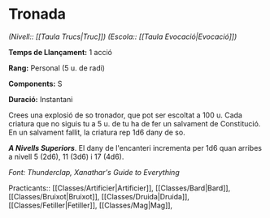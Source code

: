 # Tronada

*(Nivell:: [[Taula Trucs|Truc]]) (Escola:: [[Taula Evocació|Evocació]])*

**Temps de Llançament:** 1 acció

**Rang:** Personal (5 u. de radi)

**Components:** S

**Duració:** Instantani

Crees una explosió de so tronador, que pot ser escoltat a 100 u. Cada criatura que no siguis tu a 5 u. de tu ha de fer un salvament de Constitució. En un salvament fallit, la criatura rep 1d6 dany de so.

***A Nivells Superiors***. El dany de l'encanteri incrementa per 1d6 quan arribes a nivell 5 (2d6), 11 (3d6) i 17 (4d6).


*Font: Thunderclap, Xanathar's Guide to Everything*



Practicants:: [[Classes/Artificier|Artificier]], [[Classes/Bard|Bard]], [[Classes/Bruixot|Bruixot]], [[Classes/Druida|Druida]], [[Classes/Fetiller|Fetiller]], [[Classes/Mag|Mag]],